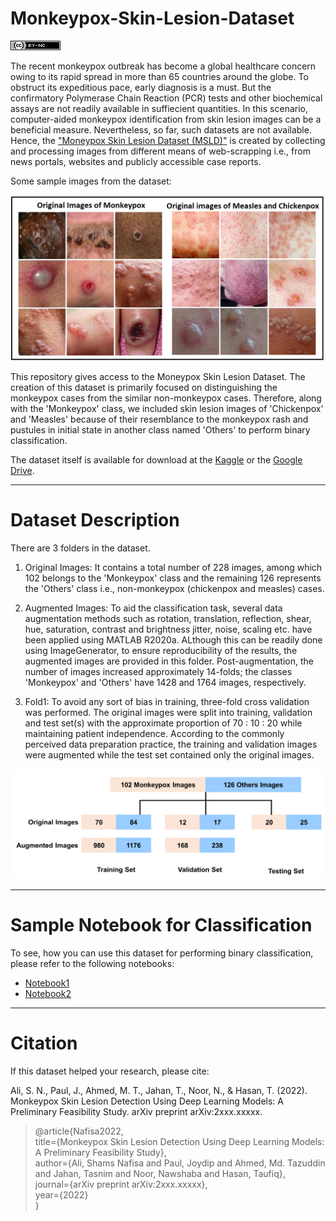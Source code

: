 # Monkeypox-Skin-Lesion-Dataset

![License](https://github.com/ShamsNafisaAli/Monkeypox-Skin-Lesion-Dataset/blob/main/Assests/cc.png)

The recent monkeypox outbreak has become a global healthcare concern owing to its rapid spread in more than 65 countries around the globe. To obstruct its expeditious pace, early diagnosis is a must. But the confirmatory Polymerase Chain Reaction (PCR) tests and other biochemical assays are not readily available in suffiecient quantities. In this scenario, computer-aided monkeypox identification from skin lesion images can be a beneficial measure. Nevertheless, so far, such datasets are not available. Hence, the ["Moneypox Skin Lesion Dataset (MSLD)"](https://www.kaggle.com/datasets/nafin59/monkeypox-skin-lesion-dataset) is created by collecting and processing images from different means of web-scrapping i.e., from news portals, websites and publicly accessible case reports. <br />

Some sample images from the dataset:<br />


![Sample Images](https://github.com/ShamsNafisaAli/Monkeypox-Skin-Lesion-Dataset/blob/main/Assests/sample%20images.png)


This repository gives access to the Moneypox Skin Lesion Dataset. The creation of this dataset is primarily focused on distinguishing the monkeypox cases from the similar non-monkeypox cases. Therefore, along with the 'Monkeypox' class, we included skin lesion images of 'Chickenpox' and 'Measles' because of their resemblance to the monkeypox rash and pustules in initial state in another class named 'Others' to perform binary classification.<br />

The dataset itself is available for download at the [Kaggle](https://www.kaggle.com/datasets/nafin59/monkeypox-skin-lesion-dataset) or the [Google Drive](https://drive.google.com/drive/folders/1bIYqAW-vqDBq3Ou_UMXPwgemqfZeqQi5?usp=sharing).<br />

* * *

# Dataset Description
There are 3 folders in the dataset.<br />

1) Original Images: It contains a total number of 228 images, among which 102 belongs to the 'Monkeypox' class and the remaining 126 represents the 'Others' class i.e., non-monkeypox (chickenpox and measles) cases.<br />

2) Augmented Images: To aid the classification task, several data augmentation methods such as rotation, translation, reflection, shear, hue, saturation, contrast and brightness jitter, noise, scaling etc. have been applied using MATLAB R2020a. ALthough this can be readily done using ImageGenerator, to ensure reproducibility of the results, the augmented images are provided in this folder. Post-augmentation, the number of images increased approximately 14-folds; the classes 'Monkeypox' and 'Others' have 1428 and 1764 images, respectively.<br />

3) Fold1: To avoid any sort of bias in training, three-fold cross validation was performed. The original images were split into training, validation and test set(s) with the approximate proportion of 70 : 10 : 20 while maintaining patient independence. According to the commonly perceived data preparation practice, the training and validation images were augmented while the test set contained only the original images.<br />

![Data Preparation](https://github.com/ShamsNafisaAli/Monkeypox-Skin-Lesion-Dataset/blob/main/Assests/data_split.png)

* * *


# Sample Notebook for Classification

To see, how you can use this dataset for performing binary classification, please refer to the following notebooks:<br />
- [Notebook1](https://www.kaggle.com/code/gpiosenka/monkey-pox-f1-score-90) <br />
- [Notebook2](https://www.kaggle.com/code/nafin59/monkeypox-sample-classification-notebook)<br />

* * *


# Citation

If this dataset helped your research, please cite:<br />

Ali, S. N., Paul, J., Ahmed, M. T., Jahan, T., Noor, N., & Hasan, T. (2022). Monkeypox Skin Lesion Detection Using Deep Learning Models: A Preliminary Feasibility Study. arXiv preprint arXiv:2xxx.xxxxx.

<blockquote>
  
@article{Nafisa2022,<br />
  title={Monkeypox Skin Lesion Detection Using Deep Learning Models: A Preliminary Feasibility Study},<br />
  author={Ali, Shams Nafisa and Paul, Joydip and Ahmed, Md. Tazuddin and Jahan, Tasnim and Noor, Nawshaba and Hasan, Taufiq},<br />
  journal={arXiv preprint arXiv:2xxx.xxxxx},<br />
  year={2022}<br />
}

  
<!-- Tschandl, P., Rosendahl, C. & Kittler, H. The HAM10000 dataset, a large collection of multi-source dermatoscopic images of common pigmented skin lesions. Sci. Data 5, 180161 doi:10.1038/sdata.2018.161 (2018).  -->
